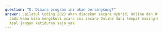 ```yaml
---
question: "Q: Dimana program ini akan berlangsung?"
answer: Lailatul Coding 2023 akan diadakan secara Hybrid; Online dan Offline.
  Jadi kamu bisa mengikuti acara ini secara Online dari tempat masing-masing.
  Asal jangan ketiduran saja yaa
---
```

